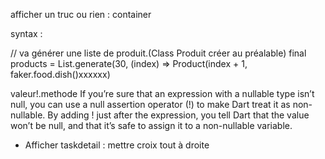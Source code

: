 afficher un truc ou rien : container

syntax :

// va générer une liste de produit.(Class Produit créer au préalable)
final products = List<Product>.generate(30, (index) => Product(index + 1, faker.food.dish()xxxxxx)

valeur!.methode
If you’re sure that an expression with a nullable type isn’t null, you can use a null assertion operator (!) to make Dart treat it as non-nullable. By adding ! just after the expression, you tell Dart that the value won’t be null, and that it’s safe to assign it to a non-nullable variable.

- Afficher taskdetail : mettre croix tout à droite
